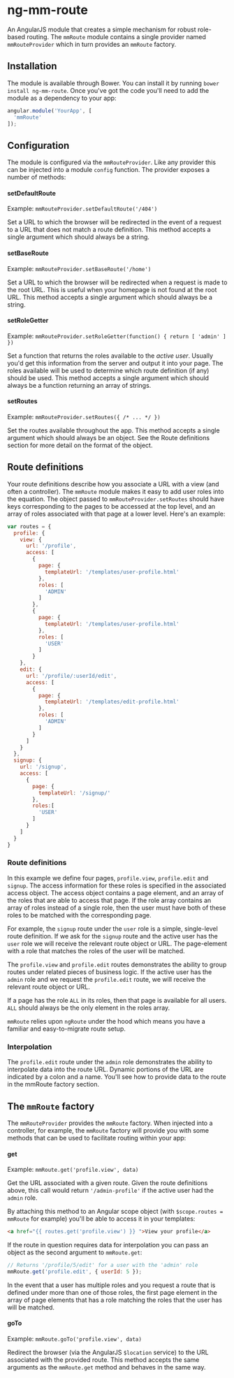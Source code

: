 # ng-mm-route

An AngularJS module that creates a simple mechanism for robust role-based
routing. The `mmRoute` module contains a single provider named `mmRouteProvider`
which in turn provides an `mmRoute` factory.


## Installation

The module is available through Bower. You can install it by running `bower
install ng-mm-route`. Once you've got the code you'll need to add the module as
a dependency to your app:

```js
angular.module('YourApp', [
  'mmRoute'
]);
```

## Configuration

The module is configured via the `mmRouteProvider`. Like any provider this can
be injected into a module `config` function. The provider exposes a number of
methods:

#### setDefaultRoute

Example: `mmRouteProvider.setDefaultRoute('/404')`

Set a URL to which the browser will be redirected in the event of a request to a
URL that does not match a route definition. This method accepts a single
argument which should always be a string.

#### setBaseRoute

Example: `mmRouteProvider.setBaseRoute('/home')`

Set a URL to which the browser will be redirected when a request is made to the
root URL. This is useful when your homepage is not found at the root URL. This
method accepts a single argument which should always be a string.

#### setRoleGetter

Example: `mmRouteProvider.setRoleGetter(function() { return [ 'admin' ] })`

Set a function that returns the roles available to the *active user*. Usually 
you'd get this information from the server and output it into your page. The 
roles available will be used to determine which route definition (if any) should 
be used. This method accepts a single argument which should always be a function 
returning an array of strings.

#### setRoutes

Example: `mmRouteProvider.setRoutes({ /* ... */ })`

Set the routes available throughout the app. This method accepts a single
argument which should always be an object. See the Route definitions section for
more detail on the format of the object.

## Route definitions

Your route definitions describe how you associate a URL with a view (and often a
controller). The `mmRoute` module makes it easy to add user roles into the
equation. The object passed to `mmRouteProvider.setRoutes` should have keys
corresponding to the pages to be accessed at the top level, and an array of 
roles associated with that page at a lower level. Here's an example:

```js
var routes = {
  profile: {
    view: {
      url: '/profile', 
      access: [
        {
          page: {
            templateUrl: '/templates/user-profile.html'
          }, 
          roles: [
            'ADMIN'
          ]
        }, 
        {
          page: {
            templateUrl: '/templates/user-profile.html'
          }, 
          roles: [
            'USER'
          ]
        }
    }, 
    edit: {
      url: '/profile/:userId/edit', 
      access: [
        { 
          page: {
            templateUrl: '/templates/edit-profile.html'
          }, 
          roles: [
            'ADMIN'
          ]
        }
      ]
    }
  }, 
  signup: {
    url: '/signup', 
    access: [
      {
        page: {
          templateUrl: '/signup/'
        },
        roles:[
          'USER'
        ]
      }
    ]
  }
}
```

### Route definitions

In this example we define four pages, `profile.view`, `profile.edit` and 
`signup`. The access information for these roles is specified in the associated 
access object. The access object contains a page element, and an array of the 
roles that are able to access that page. If the role array contains an array of 
roles instead of a single role, then the user must have both of these roles to 
be matched with the corresponding page. 

For example, the `signup` route under the `user` role is a simple, single-level 
route definition. If we ask for the `signup` route and the active user has the 
`user` role we will receive the relevant route object or URL. The page-element 
with a role that matches the roles of the user will be matched.

The `profile.view` and `profile.edit` routes demonstrates the ability to group 
routes under related pieces of business logic. If the active user has the 
`admin` role and we request the `profile.edit` route, we will receive the 
relevant route object or URL.

If a page has the role `ALL` in its roles, then that page is available for all
users. `ALL` should always be the only element in the roles array.

`mmRoute` relies upon `ngRoute` under
the hood which means you have a familiar and easy-to-migrate route setup.

### Interpolation

The `profile.edit` route under the `admin` role demonstrates the ability to
interpolate data into the route URL. Dynamic portions of the URL are indicated
by a colon and a name. You'll see how to provide data to the route in the
mmRoute factory section.

## The `mmRoute` factory

The `mmRouteProvider` provides the `mmRoute` factory. When injected into a
controller, for example, the `mmRoute` factory will provide you with some
methods that can be used to facilitate routing within your app:

#### get

Example: `mmRoute.get('profile.view', data)`

Get the URL associated with a given route. Given the route definitions above,
this call would return `'/admin-profile'` if the active user had the `admin`
role.

By attaching this method to an Angular scope object (with `$scope.routes =
mmRoute` for example) you'll be able to access it in your templates:

```html
<a href="{{ routes.get('profile.view') }} ">View your profile</a>
```

If the route in question requires data for interpolation you can pass an object
as the second argument to `mmRoute.get`:

```js
// Returns '/profile/5/edit' for a user with the 'admin' role
mmRoute.get('profile.edit', { userId: 5 });
```

In the event that a user has multiple roles and you request a route
that is defined under more than one of those roles, the first page element in the 
array of page elements
that has a role matching the roles that the user has will be matched.

#### goTo

Example: `mmRoute.goTo('profile.view', data)`

Redirect the browser (via the AngularJS `$location` service) to the URL
associated with the provided route. This method accepts the same arguments as
the `mmRoute.get` method and behaves in the same way.

[ngroute]: https://docs.angularjs.org/api/ngRoute
